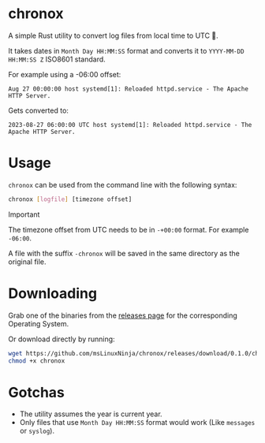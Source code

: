 # chronox

A simple Rust utility to convert log files from local time to UTC 🦀.

It takes dates in `Month Day HH:MM:SS` format and converts it to `YYYY-MM-DD HH:MM:SS Z` ISO8601 standard.

For example using a -06:00 offset:

```
Aug 27 00:00:00 host systemd[1]: Reloaded httpd.service - The Apache HTTP Server.
```

Gets converted to:

```
2023-08-27 06:00:00 UTC host systemd[1]: Reloaded httpd.service - The Apache HTTP Server.
```

# Usage

`chronox` can be used from the command line with the following syntax:

```bash
chronox [logfile] [timezone offset]
```

> [!IMPORTANT]
> The timezone offset from UTC needs to be in `-+00:00` format.
> For example `-06:00`.

A file with the suffix `-chronox` will be saved in the same directory as the original file.

# Downloading

Grab one of the binaries from the [releases page](https://github.com/msLinuxNinja/chronox/releases/tag/0.1.0) for the corresponding Operating System.

Or download directly by running:

```bash
wget https://github.com/msLinuxNinja/chronox/releases/download/0.1.0/chronox
chmod +x chronox
```

# Gotchas

- The utility assumes the year is current year.
- Only files that use `Month Day HH:MM:SS` format would work (Like `messages` or `syslog`).
